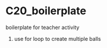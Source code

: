 # C20_boilerplate
boilerplate for teacher activity

<!--  class 23 keypoints  -->
1. use for loop to create multiple balls